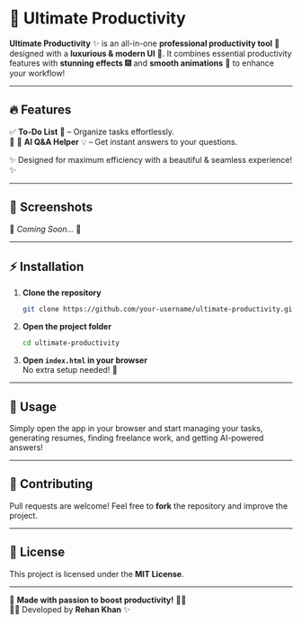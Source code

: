 # 🚀 Ultimate Productivity

**Ultimate Productivity** ✨ is an all-in-one **professional productivity tool** 🎯 designed with a **luxurious & modern UI** 🎨. It combines essential productivity features with **stunning effects** 🎆 and **smooth animations** 🎥 to enhance your workflow!

---

## 🔥 Features

✅ **To-Do List** 📝 – Organize tasks effortlessly.  
📄
🤖 **AI Q&A Helper** 💡 – Get instant answers to your questions.  

✨ Designed for maximum efficiency with a beautiful & seamless experience! ✨

---

## 📸 Screenshots

🚧 *Coming Soon...* 🚧

---

## ⚡ Installation

1. **Clone the repository**  
   ```sh
   git clone https://github.com/your-username/ultimate-productivity.git
   ```
2. **Open the project folder**  
   ```sh
   cd ultimate-productivity
   ```
3. **Open `index.html` in your browser**  
   No extra setup needed! 🎉

---

## 🎯 Usage
Simply open the app in your browser and start managing your tasks, generating resumes, finding freelance work, and getting AI-powered answers!

---

## 🤝 Contributing
Pull requests are welcome! Feel free to **fork** the repository and improve the project. 

---

## 📜 License
This project is licensed under the **MIT License**.

---

💖 **Made with passion to boost productivity!** 🚀🔥  
👨‍💻 Developed by **Rehan Khan** ✨

